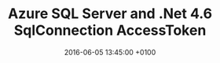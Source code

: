 ---
layout: post
title:  "Azure SQL Server and .Net 4.6 SqlConnection AccessToken"
date:   2016-06-05 13:45:00 +0100
categories: c-sharp azure sql server
---